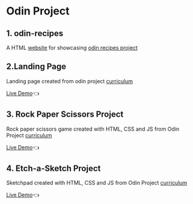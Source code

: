 # Odin Project

## 1. odin-recipes
A  HTML [website](https://jamesnan.github.io/odin-project/odin-recipes/) for showcasing [odin recipes project](https://www.theodinproject.com/lessons/foundations-recipes)

## 2.Landing Page
Landing page created from odin project [curriculum](https://www.theodinproject.com/lessons/foundations-landing-page)

[Live Demo](https://jamesnan.github.io/odin-project/Landing-page/)👈


## 3. Rock Paper Scissors Project
Rock paper scissors game created with HTML, CSS and JS from Odin Project [curriculum](https://www.theodinproject.com/lessons/foundations-rock-paper-scissors)

[Live Demo](https://jamesnan.github.io/odin-project/Rock-Paper-Scissors/)👈

## 4. Etch-a-Sketch Project
Sketchpad created with HTML, CSS and JS from Odin Project [curriculum](hhttps://www.theodinproject.com/lessons/foundations-etch-a-sketch)

[Live Demo](https://jamesnan.github.io/odin-project/Etch-a-sketch/)👈

